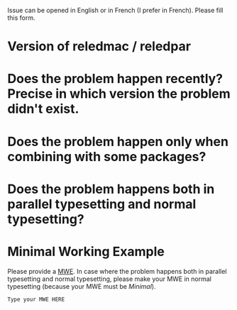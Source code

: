 Issue can be opened in English or in French (I prefer in French). Please fill this form.

# Version of reledmac / reledpar

# Does the problem happen recently? Precise in which version the problem didn't exist.

# Does the problem happen only when combining with some packages?

# Does the problem happens both in parallel typesetting and normal typesetting?

# Minimal Working Example

Please provide a [MWE](http://minimalbeispiel.de/mini-en.html). 
In  case where the problem happens both in parallel typesetting and normal typesetting, please make your MWE in normal typesetting (because your MWE must be _Minimal_). 

```` 
Type your MWE HERE
````

